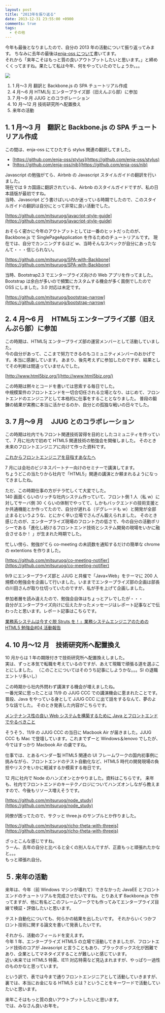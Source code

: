 ```yaml
---
layout: post
title: "2013年を振り返る"
date: 2013-12-31 23:55:00 +0900
comments: true
tags:
  - その他
---
```


今年も最後となりましたので、自分の 2013 年の活動について振り返ってみます。
ちなみに去年の最後は[enja-oss について](http://blog.mitsuruog.info/2012/12/enja-oss.html)書いてます。  
それから「来年こそはもっと質の良いアウトプットしたいと思います。」と締めくくってますね。果たして私は今年、何をやっていたのでしょうか。。。

<!-- more -->

![](https://s3-ap-northeast-1.amazonaws.com/blog-mitsuruog/images/2013/mitsuruog.png)

1.  1 月〜3 月 翻訳と Backbone.js の SPA チュートリアル作成
2.  4 月〜6 月 HTML5j エンタープライズ部（旧えんぷら部）に参加
3.  7 月〜9 月 JJUG とのコラボレーション
4.  10 月〜12 月 技術研究所へ配置換え
5.  来年の活動

## 1. 1 月〜3 月　翻訳と Backbone.js の SPA チュートリアル作成

この間は、enja-oss にてひたすら stylus 関連の翻訳してました。

- [https://github.com/enja-oss/stylus](https://github.com/enja-oss/stylus)
- [https://github.com/enja-oss/nib](https://github.com/enja-oss/nib)

Javascript の勉強がてら、Airbnb の Javascript スタイルガイドの翻訳を行いました。  
現在では 9 カ国語に翻訳されている、Airbnb のスタイルガイドですが、私の日本語版が最初ですね。  
当時、Javascript どう書けばいいのか迷っている時期でしたので、このスタイルガイドの翻訳は自分にとって非常に良い活動でした。

[https://github.com/mitsuruog/javacript-style-guide](https://github.com/mitsuruog/javacript-style-guide)

おそらく密かに今年のアウトプットとしては一番のヒットだったのが、Backbone.js で SinglePageApplication を作るためのチュートリアルです。
現在では、自分でカンニングするほど w、当時そんなスペックが自分にあったなんて・・・信じられない。

[https://github.com/mitsuruog/SPA-with-Backbone](https://github.com/mitsuruog/SPA-with-Backbone)

当時、Bootstrap2.3 でエンタープライズ向けの Web アプリを作ってました。  
Bootstrap は余白が多いので頻繁にカスタムする機会が多く面倒でしたので OSS にしました。3.0 対応は未定です。

[https://github.com/mitsuruog/bootstrap-narrow](https://github.com/mitsuruog/bootstrap-narrow)

## 2. 4 月〜6 月　 HTML5j エンタープライズ部（旧えんぷら部）に参加

この時期は、HTML5j エンタープライズ部の運営メンバーとして活動していました。  
今の自分があって、ここまで努力できるのもコミュニティメンバーのおかげです。本当に感謝しています。
あまり、後先考えずに参加したのですが、結果としてその判断は間違っていませんでした。

[http://www.html5biz.org/](http://www.html5biz.org/)

この時期は黙々とコードを書いては思索する毎日でした。  
中規模案件のフロントエンドを一切合切任される立場となり、はじめて、フロントエンドのエンジニアとして本格的に仕事をすることとなりました。
普段の鍛錬の結果が実務に本当に活かせるのか、自分との孤独な戦いの日々でした。

## 3. 7 月〜9 月　 JJUG とのコラボレーション

この時期は社内でもフロント関連技術習得を目的としたコミュニティを作っていて、7 月に社内で初めて HTML5 関連技術の勉強会を開催しました。
そのとき未来のフロントエンジニアに向けて作った資料です。

[これからフロントエンジニアを目指すあなたへ](https://www.slideshare.net/mitsuruogawa33/ss-24060048)

7 月には会社のビジネスパートナー向けのセミナーで講演してます。  
ちょうどこの当たりから社内で「HTML5」関連の講演とか頼まれるようになってきましたね。

ただ、この時期仕事の方がテラ忙しくて大変でした。  
140 画面くらいのリッチな社内システム作っていて、フロント側 1 人（私 w）に対してサーバ側 30 くらいの体制でやってて、しかもバックエンドの技術支援とか共通機能とか作ってたので、自分が遅れる（デグレードも w）と開発が全部止まるというような、とにかく辛い立場でさんざん鍛えられました。
そのとき感じたのが、エンタープライズ現場のフロント力の低さで、今の自分の活動ポリシーである「進化し続けるフロントエンド技術とシステム開発の現場をいかに融合させるか！ 」が生まれた時期でした。

忙しい傍ら、勉強がてら co-meeting の未読数を通知するだけの簡単な chrome の extentions を作りました。

[https://github.com/mitsuruog/co-meeting-notifier](https://github.com/mitsuruog/co-meeting-notifier)

9/9 にエンタープライズ部と JJUG と共催で「Java×Web」をテーマに 200 人規模の勉強会を企画して行いました。いままでエンタープライズ部の企画は部長の川田さんが取り仕切っていたのですが、私が手を上げて企画しました。

参加者層を読み違えたので、勉強会自体はちょっとアレでしたが・・・  
自分がエンタープライズ向けに伝えたかったメッセージはレポート記事などで伝わったと思います。レポート記事はこちらです。

[業務系システムは今すぐ脱 Struts を！」業務システムエンジニアのための HTML5 勉強会#04 活動報告](http://gihyo.jp/news/report/2013/09/1901)

## 4. 10 月〜12 月　技術研究所へ配置換え

10 月からは 1 年の期限付きで技術研究所へ配置換えしました。  
実は、ずっと本気で転職を考えているのですが、あえて現職で頑張る道を選ぶことにしました。
（このことについてはそのうち記事にしようかな。。。SI の退職エントリ多いし）

この時期から社内外問わず講演する機会が増えましたね。  
一番光栄に思ったことは 11/9 の JJUG CCC での講演機会に恵まれたことです。  
普段、Java をやっている身として JJUG CCC に出て話をするなんて、夢のような話でした。
そのとき発表した内容がこちらです。

[メンテナンス性の良い Web システムを構築するために Java とフロントエンドでやるべきこと](https://www.slideshare.net/mitsuruogawa33/webjava)

そうそう、11/9 の JJUG CCC の当日に Macbook Air が届きました。JJUG CCC も Mac で登壇しています。これまでずーと Windows＆lenovo でしたが、今ではすっかり Macbook Air の虜ですね。

仕事では、とあるベンダー製 HTML5 関連の UI フレームワークの国内初事例に挑みながら、フロントエンドのテスト自動化など、HTML5 時代の開発現場の負担やリスクをいかに軽減するか模索する毎日です。

12 月に社内で Node のハンズオンとかやりました。資料はこちらです。
来年も、社内でフロントエンドのキーテクノロジについてハンズオンしながら教えますので、今後もリソース増えそうです。

[https://github.com/mitsuruog/node_study](https://github.com/mitsuruog/node_study)

同僚が困ってたので、サクッと three.js のサンプルとか作りました。

[https://github.com/mitsuruog/richo-theta-with-threejs](https://github.com/mitsuruog/richo-theta-with-threejs)

ざっとこんな感じですね。  
うーん、去年の自分と比べると全くの別人なんですが、正直もっと頑張れたかなと。。。  
もっと頑張れ自分。

## ５. 来年の活動

来年は、今年（前 Windows マシンが壊れて）できなかった JavaEE とフロントエンドのチュートリアルを完成させたいですね。
とりあえず Backbone.js で作ってますが、他に有名どこのフレームワークでも作ってみてエンタープライズ目線で検証・評価したいと思います。

テスト自動化についても、何らかの結果を出したいです。
それからいくつかフロント技術に関する論文を書いて発表したいです。

それから、活動のフィールドを変えます。  
今年 1 年、エンタープライズ HTML5 の立場で活動してきましたが、フロントエンド技術のコアが Javascript と言うこともあり、ブラックボックス化が困難であり、企業としてマネタイズすることが難しいと感じています。  
近い未来では HTML5 特需、IE11 対応特需など見込まれますが、やっぱり一過性のものかなと思っています。

という訳で、表では今まで通りフロントエンジニアとして活動していきますが、裏では、本当にお金になる HTML5 とは？ということをキーワードで活動していたいと思います。

来年こそはもっと質の良いアウトプットしたいと思います。  
では、みなさん良いお年を。
